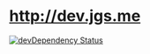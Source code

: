 # http://dev.jgs.me

[![devDependency Status](https://david-dm.org/jgsme/log/dev-status.png)](https://david-dm.org/jgsme/log#info=devDependencies)
